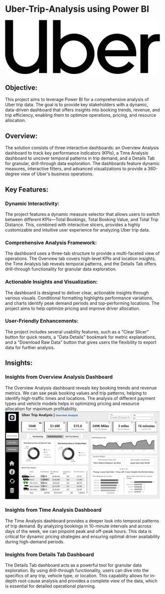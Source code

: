 # Uber-Trip-Analysis using Power BI
![Uber Logo](https://github.com/Nimisha-Soni/Uber-Trip-Analysis/blob/main/1659761100uber-logo-png.png)

## Objective:
This project aims to leverage Power BI for a comprehensive analysis of Uber trip data. The goal is to provide key stakeholders with a dynamic, data-driven dashboard that offers insights into booking trends, revenue, and trip efficiency, enabling them to optimize operations, pricing, and resource allocation.

## Overview:
The solution consists of three interactive dashboards: an Overview Analysis dashboard to track key performance indicators (KPIs), a Time Analysis dashboard to uncover temporal patterns in trip demand, and a Details Tab for granular, drill-through data exploration. The dashboards feature dynamic measures, interactive filters, and advanced visualizations to provide a 360-degree view of Uber's business operations.

## Key Features:
### Dynamic Interactivity:
The project features a dynamic measure selector that allows users to switch between different KPIs—Total Bookings, Total Booking Value, and Total Trip Distance. This, combined with interactive slicers, provides a highly customizable and intuitive user experience for analyzing Uber trip data.

### Comprehensive Analysis Framework:
The dashboard uses a three-tab structure to provide a multi-faceted view of operations. The Overview tab covers high-level KPIs and location insights, the Time Analysis tab reveals temporal patterns, and the Details Tab offers drill-through functionality for granular data exploration.

### Actionable Insights and Visualization:
The dashboard is designed to deliver clear, actionable insights through various visuals. Conditional formatting highlights performance variations, and charts identify peak demand periods and top-performing locations. The project aims to help optimize pricing and improve driver allocation.

### User-Friendly Enhancements:
The project includes several usability features, such as a "Clear Slicer" button for quick resets, a "Data Details" bookmark for metric explanations, and a "Download Raw Data" button that gives users the flexibility to export data for further analysis.

## Insights:
### Insights from Overview Analysis Dashboard
The Overview Analysis dashboard reveals key booking trends and revenue metrics. We can see peak booking values and trip patterns, helping to identify high-traffic times and locations. The analysis of different payment types and vehicle models helps in optimizing pricing and resource allocation for maximum profitability.
![DashBoard1](https://github.com/Nimisha-Soni/Uber-Trip-Analysis/blob/main/DashBoard/Screenshot%202025-08-27%20141036.png)

### Insights from Time Analysis Dashboard
The Time Analysis dashboard provides a deeper look into temporal patterns of trip demand. By analyzing bookings in 10-minute intervals and across days of the week, we can pinpoint peak and off-peak hours. This data is critical for dynamic pricing strategies and ensuring optimal driver availability during high-demand periods.

### Insights from Details Tab Dashboard
The Details Tab dashboard acts as a powerful tool for granular data exploration. By using drill-through functionality, users can dive into the specifics of any trip, vehicle type, or location. This capability allows for in-depth root-cause analysis and provides a complete view of the data, which is essential for detailed operational planning.
